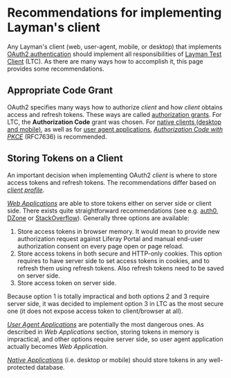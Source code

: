 # Recommendations for implementing Layman's client

Any Layman's client (web, user-agent, mobile, or desktop) that implements [OAuth2 authentication](oauth2.md) should implement all responsibilities of [Layman Test Client](oauth2.md#layman-test-client) (LTC). As there are many ways how to accomplish it, this page provides some recommendations.

## Appropriate Code Grant
OAuth2 specifies many ways how to authorize *client* and how *client* obtains access and refresh tokens. These ways are called [authorization grants](https://tools.ietf.org/html/rfc6749#section-1.3). For LTC, the **Authorization Code** grant was chosen. For [native clients (desktop and mobile)](https://tools.ietf.org/html/draft-ietf-oauth-security-topics-13#section-3.1.1), as well as for [user agent applications](https://tools.ietf.org/html/draft-ietf-oauth-browser-based-apps-04#section-7.1), [*Authorization Code with PKCE*](https://tools.ietf.org/html/rfc7636) (RFC7636) is recommended.


## Storing Tokens on a Client
An important decision when implementing OAuth2 *client* is where to store access tokens and refresh tokens. The recommendations differ based on [*client profile*](https://tools.ietf.org/html/rfc6749#section-2.1).
 
[*Web Applications*](https://tools.ietf.org/html/rfc6749#section-2.1) are able to store tokens either on server side or client side. There exists quite straightforward recommendations (see e.g. [auth0](https://auth0.com/docs/security/store-tokens#regular-web-apps), [DZone](https://dzone.com/articles/security-best-practices-for-managing-api-access-to) or [StackOverflow](https://security.stackexchange.com/a/209388)). Generally three options are available:
1. Store access tokens in browser memory. It would mean to provide new authorization request against Liferay Portal and manual end-user authorization consent on every page open or page reload.
2. Store access tokens in both secure and HTTP-only cookies. This option requires to have server side to set access tokens in cookies, and to refresh them using refresh tokens. Also refresh tokens need to be saved on server side.
3. Store access token on server side.

Because option 1 is totally impractical and both options 2 and 3 require server side, it was decided to implement option 3 in LTC as the most secure one (it does not expose access token to client/browser at all).

[*User Agent Applications*](https://tools.ietf.org/html/rfc6749#section-2.1) are potentially the most dangerous ones. As described in *Web Applications* section, storing tokens in memory is impractical, and other options require server side, so user agent application actually becomes *Web Application*.

[*Native Applications*](https://tools.ietf.org/html/rfc6749#section-2.1) (i.e. desktop or mobile) should store tokens in any well-protected database.
